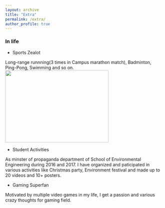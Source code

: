 ```yaml
---
layout: archive
title: "Extra"
permalink: /extra/
author_profile: true
---
```


### In life

- Sports Zealot

Long-range runnning(3 times in Campus marathon match), Badminton, Ping-Pong, Swimming and so on.
<img src="https://jcyang.net/images/basb.JPG" class="floatpic" width="330" height="230">

- Student Activities

As minster of propaganda department of School of Environmental Engineering during 2016 and 2017. I have organized and paticipated in various activities like Christmas party, Environment festival and made up to 20 videos and 10+ posters.

- Gaming Superfan

Motivated by multiple video games in my life, I get a passion and various crazy thoughts for gaming field.
